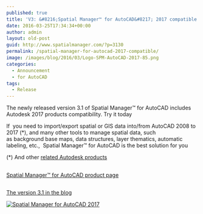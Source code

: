```yaml
---
published: true
title: 'V3: &#8216;Spatial Manager™ for AutoCAD&#8217; 2017 compatible'
date: 2016-03-25T17:34:34+00:00
author: admin
layout: old-post
guid: http://www.spatialmanager.com/?p=3130
permalink: /spatial-manager-for-autocad-2017-compatible/
image: /images/blog/2016/03/Logo-SPM-AutoCAD-2017-85.png
categories:
  - Announcement
  - for AutoCAD
tags:
  - Release
---
```

The newly released version 3.1 of Spatial Manager™ for AutoCAD includes Autodesk 2017 products compatibility. Try it today<!--more-->

If  you need to import/export spatial or GIS data into/from AutoCAD 2008 to 2017 (*), and many other tools to manage spatial data, such as background base maps, data structures, layer thematics, automatic labeling, etc.,  Spatial Manager™ for AutoCAD is the best solution for you

(*) And other <a href="http://wiki.spatialmanager.com/index.php/Spatial_Manager%E2%84%A2_for_AutoCAD_-_FAQs:_Compatible_AutoCAD_applications" target="_blank" rel="nofollow">related Autodesk products</a>

## 

<a title="Spatial Manager™ for AutoCAD product page" href="http://www.spatialmanager.com/spm-forautocad/" target="_blank" rel="nofollow">Spatial Manager™ for AutoCAD product page</a>

## 

<a href="http://www.spatialmanager.com/feb16-new-releases-the-best-spatial-manager-suite/" target="_blank" rel="nofollow">The version 3.1 in the blog</a>

<a href="/images/blog/2016/03/Spatial-Manager-for-AutoCAD-2017.png" target="_blank" rel="attachment wp-att-3132" rel="nofollow"><img src="/images/blog/2016/03/Spatial-Manager-for-AutoCAD-2017-1024x576.png" alt="Spatial Manager for AutoCAD 2017" width="625" height="352" srcset="/images/blog/2016/03/Spatial-Manager-for-AutoCAD-2017-1024x576.png 1024w, /images/blog/2016/03/Spatial-Manager-for-AutoCAD-2017-300x169.png 300w, /images/blog/2016/03/Spatial-Manager-for-AutoCAD-2017-768x432.png 768w, /images/blog/2016/03/Spatial-Manager-for-AutoCAD-2017-624x351.png 624w, /images/blog/2016/03/Spatial-Manager-for-AutoCAD-2017.png 1280w" sizes="(max-width: 625px) 100vw, 625px" /></a>